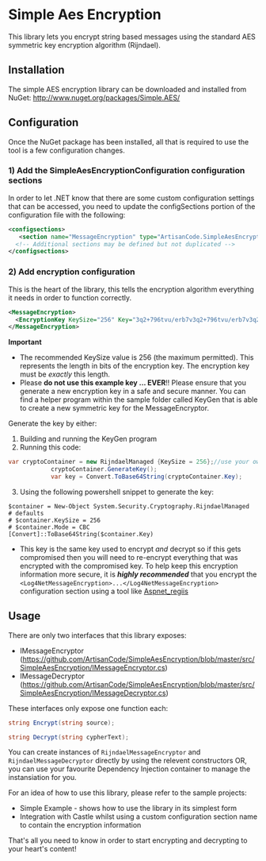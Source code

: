 Simple Aes Encryption
===================

This library lets you encrypt string based messages using the standard AES symmetric key encryption algorithm (Rijndael). 


Installation
------------

The simple AES encryption library can be downloaded and installed from NuGet: 
http://www.nuget.org/packages/Simple.AES/


Configuration
-------------

Once the NuGet package has been installed, all that is required to use the tool is a few configuration changes.


### 1) Add the SimpleAesEncryptionConfiguration configuration sections

In order to let .NET know that there are some custom configuration settings that can be accessed, you need to update the configSections portion of the configuration file with the following:

```xml
<configsections>
   <section name="MessageEncryption" type="ArtisanCode.SimpleAesEncryption.SimpleAesEncryptionConfiguration, ArtisanCode.SimpleAesEncryption"/>
  <!-- Additional sections may be defined but not duplicated -->
</configsections>
```

### 2) Add encryption configuration

This is the heart of the library, this tells the encryption algorithm everything it needs in order to function correctly.

```xml
<MessageEncryption>
  <EncryptionKey KeySize="256" Key="3q2+796tvu/erb7v3q2+796tvu/erb7v3q2+796tvu8="/>
</MessageEncryption>
```

**Important**

- The recommended KeySize value is 256 (the maximum permitted). This represents the length in bits of the encryption key. The encryption key must be _exactly_ this length.
- Please **do not use this example key ... EVER**!! Please ensure that you generate a new encryption key in a safe and secure manner. You can find a helper program within the sample folder called KeyGen that is able to create a new symmetric key for the MessageEncryptor. 

Generate the key by either:
1. Building and running the KeyGen program
2. Running this code:
```cs
var cryptoContainer = new RijndaelManaged {KeySize = 256};//use your own keysize
            cryptoContainer.GenerateKey();
            var key = Convert.ToBase64String(cryptoContainer.Key);
```
3. Using the following powershell snippet to generate the key:
```
$container = New-Object System.Security.Cryptography.RijndaelManaged
# defaults
# $container.KeySize = 256
# $container.Mode = CBC
[Convert]::ToBase64String($container.Key)
```
- This key is the same key used to encrypt _and_ decrypt so if this gets compromised then you will need to re-encrypt everything that was encrypted with the compromised key. To help keep this encryption information more secure, it is **_highly recommended_** that you encrypt the `<Log4NetMessageEncryption>...</Log4NetMessageEncryption>` configuration section using a tool like [Aspnet_regiis](http://msdn.microsoft.com/en-US/library/k6h9cz8h(v=vs.100).ASPX)


Usage
-----

There are only two interfaces that this library exposes:

* IMessageEncryptor (https://github.com/ArtisanCode/SimpleAesEncryption/blob/master/src/SimpleAesEncryption/IMessageEncryptor.cs)
* IMessageDecryptor (https://github.com/ArtisanCode/SimpleAesEncryption/blob/master/src/SimpleAesEncryption/IMessageDecryptor.cs)

These interfaces only expose one function each:

```C#
string Encrypt(string source);
```

```C#
string Decrypt(string cypherText);
```

You can create instances of ```RijndaelMessageEncryptor``` and ```RijndaelMessageDecryptor``` directly by using the relevent constructors OR, you can use your favourite Dependency Injection container to manage the instansiation for you.

For an idea of how to use this library, please refer to the sample projects:
* Simple Example - shows how to use the library in its simplest form
* Integration with Castle whilst using a custom configuration section name to contain the encryption information

That's all you need to know in order to start encrypting and decrypting to your heart's content!
